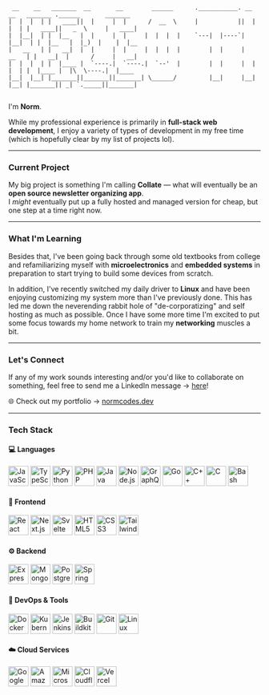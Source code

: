 ```
 __    __   _______  __       __        ______      .___________. __    __   _______ .______       _______ 
|  |  |  | |   ____||  |     |  |      /  __  \     |           ||  |  |  | |   ____||   _  \     |   ____|
|  |__|  | |  |__   |  |     |  |     |  |  |  |    `---|  |----`|  |__|  | |  |__   |  |_)  |    |  |__   
|   __   | |   __|  |  |     |  |     |  |  |  |        |  |     |   __   | |   __|  |      /     |   __|  
|  |  |  | |  |____ |  `----.|  `----.|  `--'  |        |  |     |  |  |  | |  |____ |  |\  \----.|  |____ 
|__|  |__| |_______||_______||_______| \______/         |__|     |__|  |__| |_______|| _| `._____||_______|
                                                                                                           
```
I'm **Norm**.  

While my professional experience is primarily in **full-stack web development**, I enjoy a variety of types of development in my free time (which is hopefully clear by my list of projects lol).

---

### Current Project

My big project is something I'm calling **Collate** — what will eventually be an **open source newsletter organizing app**.  
I _might_ eventually put up a fully hosted and managed version for cheap, but one step at a time right now.

---

### What I'm Learning

Besides that, I've been going back through some old textbooks from college and refamiliarizing myself with **microelectronics** and **embedded systems** in preparation to start trying to build some devices from scratch.

In addition, I've recently switched my daily driver to **Linux** and have been enjoying customizing my system more than I've previously done. This has led me down the neverending rabbit hole of "de-corporatizing" and self hosting as much as possible. Once I have some more time I'm excited to put some focus towards my home network to train my **networking** muscles a bit.

---

### Let's Connect

If any of my work sounds interesting and/or you'd like to collaborate on something, feel free to send me a LinkedIn message → [here](https://www.linkedin.com/in/norm-norman/)!

🌐 Check out my portfolio → [normcodes.dev](https://normcodes.dev)

---

### Tech Stack

#### 💻 Languages
<p align="left">
  <img title="JavaScript" src="https://cdn.jsdelivr.net/gh/devicons/devicon/icons/javascript/javascript-original.svg" height="40" />
  <img title="TypeScript" src="https://cdn.jsdelivr.net/gh/devicons/devicon/icons/typescript/typescript-original.svg" height="40" />
  <img title="Python" src="https://cdn.jsdelivr.net/gh/devicons/devicon/icons/python/python-original.svg" height="40" />
  <img title="PHP" src="https://cdn.jsdelivr.net/gh/devicons/devicon/icons/php/php-original.svg" height="40" />
  <img title="Java" src="https://cdn.jsdelivr.net/gh/devicons/devicon/icons/java/java-original.svg" height="40" />
  <img title="Node.js" src="https://cdn.jsdelivr.net/gh/devicons/devicon/icons/nodejs/nodejs-original.svg" height="40" />
  <img title="GraphQL" src="https://cdn.jsdelivr.net/gh/devicons/devicon/icons/graphql/graphql-plain.svg" height="40" />
  <img title="Go" src="https://cdn.jsdelivr.net/gh/devicons/devicon/icons/go/go-original.svg" height="40" />
  <img title="C++" src="https://cdn.jsdelivr.net/gh/devicons/devicon/icons/cplusplus/cplusplus-original.svg" height="40" />
  <img title="C" src="https://cdn.jsdelivr.net/gh/devicons/devicon/icons/c/c-original.svg" height="40" />
  <img title="Bash" src="https://cdn.jsdelivr.net/gh/devicons/devicon/icons/bash/bash-original.svg" height="40" />
</p>

#### 🎨 Frontend
<p align="left">
  <img title="React" src="https://cdn.jsdelivr.net/gh/devicons/devicon/icons/react/react-original.svg" height="40" />
  <img title="Next.js" src="https://cdn.jsdelivr.net/gh/devicons/devicon/icons/nextjs/nextjs-original.svg" height="40" />
  <img title="Svelte" src="https://cdn.jsdelivr.net/gh/devicons/devicon/icons/svelte/svelte-original.svg" height="40" />
  <img title="HTML5" src="https://cdn.jsdelivr.net/gh/devicons/devicon/icons/html5/html5-original.svg" height="40" />
  <img title="CSS3" src="https://cdn.jsdelivr.net/gh/devicons/devicon/icons/css3/css3-original.svg" height="40" />
  <img title="Tailwind CSS" src="https://cdn.jsdelivr.net/gh/simple-icons/simple-icons/icons/tailwindcss.svg" height="40" />
</p>

#### ⚙️ Backend
<p align="left">
  <img title="Express" src="https://cdn.jsdelivr.net/gh/devicons/devicon/icons/express/express-original.svg" height="40" />
  <img title="MongoDB" src="https://cdn.jsdelivr.net/gh/devicons/devicon/icons/mongodb/mongodb-original.svg" height="40" />
  <img title="PostgreSQL" src="https://cdn.jsdelivr.net/gh/devicons/devicon/icons/postgresql/postgresql-original.svg" height="40" />
  <img title="Spring Boot" src="https://cdn.jsdelivr.net/gh/devicons/devicon/icons/spring/spring-original.svg" height="40" />
</p>

#### 🧰 DevOps & Tools
<p align="left">
  <img title="Docker" src="https://cdn.jsdelivr.net/gh/devicons/devicon/icons/docker/docker-original.svg" height="40" />
  <img title="Kubernetes" src="https://cdn.jsdelivr.net/gh/devicons/devicon/icons/kubernetes/kubernetes-plain.svg" height="40" />
  <img title="Jenkins" src="https://cdn.jsdelivr.net/gh/devicons/devicon/icons/jenkins/jenkins-original.svg" height="40" />
  <img title="Buildkite" src="https://raw.githubusercontent.com/simple-icons/simple-icons/develop/icons/buildkite.svg" height="40" />
  <img title="Git" src="https://cdn.jsdelivr.net/gh/devicons/devicon/icons/git/git-original.svg" height="40" />
  <img title="Linux" src="https://cdn.jsdelivr.net/gh/devicons/devicon/icons/linux/linux-original.svg" height="40" />
</p>

#### ☁️ Cloud Services
<p align="left">
  <img title="Google Cloud Platform" src="https://cdn.jsdelivr.net/gh/devicons/devicon/icons/googlecloud/googlecloud-original.svg" height="40" />
  <img title="Amazon Web Services (AWS)" src="https://cdn.jsdelivr.net/gh/simple-icons/simple-icons/icons/amazonaws.svg" height="40" />
  <img title="Microsoft Azure" src="https://cdn.jsdelivr.net/gh/devicons/devicon/icons/azure/azure-original.svg" height="40" />
  <img title="Cloudflare" src="https://cdn.jsdelivr.net/gh/devicons/devicon/icons/cloudflare/cloudflare-original.svg" height="40" />
  <img title="Vercel" src="https://cdn.jsdelivr.net/gh/devicons/devicon/icons/vercel/vercel-original.svg" height="40" />
</p>


